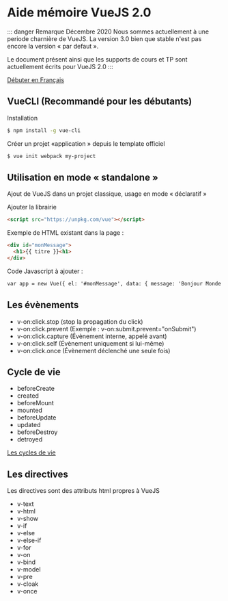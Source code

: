 # Aide mémoire VueJS 2.0

::: danger Remarque Décembre 2020
Nous sommes actuellement à une periode charnière de VueJS. La version 3.0 bien que stable n'est pas encore la version « par defaut ».

Le document présent ainsi que les supports de cours et TP sont actuellement écrits pour VueJS 2.0
:::

[Débuter en Français](https://fr.vuejs.org/v2/guide/index.html)

## VueCLI (Recommandé pour les débutants)

Installation

```sh
$ npm install -g vue-cli
```

Créer un projet «application » depuis le template officiel

```sh
$ vue init webpack my-project
```

## Utilisation en mode « standalone »

Ajout de VueJS dans un projet classique, usage en mode « déclaratif »

Ajouter la librairie

```html
<script src="https://unpkg.com/vue"></script>
```

Exemple de HTML existant dans la page :

```html
<div id="monMessage">
  <h1>{{ titre }}<h1>
</div>
```

Code Javascript à ajouter :

```html
var app = new Vue({ el: '#monMessage', data: { message: 'Bonjour Monde' } })
```

## Les évènements

- v-on:click.stop (stop la propagation du click)
- v-on:click.prevent (Exemple : v-on:submit.prevent="onSubmit")
- v-on:click.capture (Évènement interne, appelé avant)
- v-on:click.self (Évènement uniquement si lui-même)
- v-on:click.once (Évènement déclenché une seule fois)

## Cycle de vie

- beforeCreate
- created
- beforeMount
- mounted
- beforeUpdate
- updated
- beforeDestroy
- detroyed

[Les cycles de vie](https://fr.vuejs.org/images/lifecycle.png)

## Les directives

Les directives sont des attributs html propres à VueJS

- v-text
- v-html
- v-show
- v-if
- v-else
- v-else-if
- v-for
- v-on
- v-bind
- v-model
- v-pre
- v-cloak
- v-once
